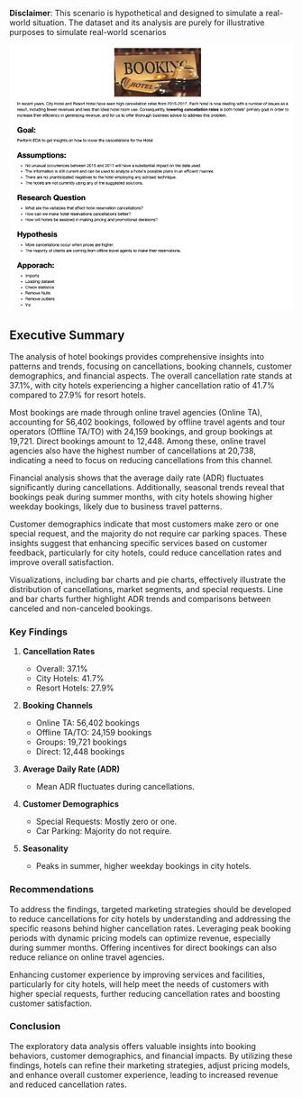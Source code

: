 **Disclaimer**: This scenario is hypothetical and designed to simulate a real-world situation. The dataset and its analysis are purely for illustrative purposes to simulate real-world scenarios

<img src = 'snapshot.png'>

## Executive Summary

The analysis of hotel bookings provides comprehensive insights into patterns and trends, focusing on cancellations, booking channels, customer demographics, and financial aspects. The overall cancellation rate stands at 37.1%, with city hotels experiencing a higher cancellation ratio of 41.7% compared to 27.9% for resort hotels.

Most bookings are made through online travel agencies (Online TA), accounting for 56,402 bookings, followed by offline travel agents and tour operators (Offline TA/TO) with 24,159 bookings, and group bookings at 19,721. Direct bookings amount to 12,448. Among these, online travel agencies also have the highest number of cancellations at 20,738, indicating a need to focus on reducing cancellations from this channel.

Financial analysis shows that the average daily rate (ADR) fluctuates significantly during cancellations. Additionally, seasonal trends reveal that bookings peak during summer months, with city hotels showing higher weekday bookings, likely due to business travel patterns.

Customer demographics indicate that most customers make zero or one special request, and the majority do not require car parking spaces. These insights suggest that enhancing specific services based on customer feedback, particularly for city hotels, could reduce cancellation rates and improve overall satisfaction.

Visualizations, including bar charts and pie charts, effectively illustrate the distribution of cancellations, market segments, and special requests. Line and bar charts further highlight ADR trends and comparisons between canceled and non-canceled bookings.

### Key Findings

1. **Cancellation Rates**
   - Overall: 37.1%
   - City Hotels: 41.7%
   - Resort Hotels: 27.9%

2. **Booking Channels**
   - Online TA: 56,402 bookings
   - Offline TA/TO: 24,159 bookings
   - Groups: 19,721 bookings
   - Direct: 12,448 bookings

3. **Average Daily Rate (ADR)**
   - Mean ADR fluctuates during cancellations.

4. **Customer Demographics**
   - Special Requests: Mostly zero or one.
   - Car Parking: Majority do not require.

5. **Seasonality**
   - Peaks in summer, higher weekday bookings in city hotels.

### Recommendations

To address the findings, targeted marketing strategies should be developed to reduce cancellations for city hotels by understanding and addressing the specific reasons behind higher cancellation rates. Leveraging peak booking periods with dynamic pricing models can optimize revenue, especially during summer months. Offering incentives for direct bookings can also reduce reliance on online travel agencies.

Enhancing customer experience by improving services and facilities, particularly for city hotels, will help meet the needs of customers with higher special requests, further reducing cancellation rates and boosting customer satisfaction.

### Conclusion

The exploratory data analysis offers valuable insights into booking behaviors, customer demographics, and financial impacts. By utilizing these findings, hotels can refine their marketing strategies, adjust pricing models, and enhance overall customer experience, leading to increased revenue and reduced cancellation rates.
